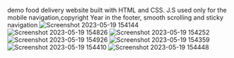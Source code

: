 
demo food delivery website built with HTML and CSS.
J.S used only for the mobile navigation,copyright Year in the footer, smooth scrolling and sticky navigation
![Screenshot 2023-05-19 154144](https://github.com/hamzi-haidar/Omnifood/assets/132144627/7681971d-dc48-4a44-bae1-1320e538575f)
![Screenshot 2023-05-19 154826](https://github.com/hamzi-haidar/Omnifood/assets/132144627/6940ff32-c0f7-46af-93ac-71458344c75a)
![Screenshot 2023-05-19 154252](https://github.com/hamzi-haidar/Omnifood/assets/132144627/413623c7-c129-4f90-b167-7afed8a161ef)
![Screenshot 2023-05-19 154926](https://github.com/hamzi-haidar/Omnifood/assets/132144627/32ef8810-4ad6-4133-a2a7-c6fae5dafc2b)
![Screenshot 2023-05-19 154359](https://github.com/hamzi-haidar/Omnifood/assets/132144627/4fc3276d-578a-4534-92f2-5f572c5e2a9d)
![Screenshot 2023-05-19 154410](https://github.com/hamzi-haidar/Omnifood/assets/132144627/7eb5674a-d95a-497b-b18f-d09ffe5314f6)
![Screenshot 2023-05-19 154448](https://github.com/hamzi-haidar/Omnifood/assets/132144627/1f5bf3bd-fa33-4b70-98e8-90f8e5122784)
